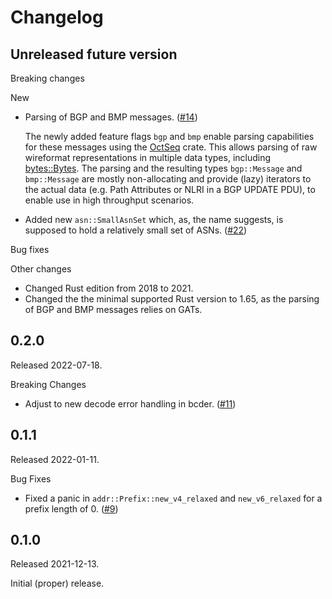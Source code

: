 # Changelog

## Unreleased future version

Breaking changes

New

* Parsing of BGP and BMP messages. ([#14])

  The newly added feature flags `bgp` and `bmp` enable parsing capabilities
  for these messages using the [OctSeq](https://github.com/NLnetLabs/octseq)
  crate. This allows parsing of raw wireformat representations in multiple
  data types, including
  [bytes::Bytes](https://docs.rs/bytes/latest/bytes/struct.Bytes.html). The
  parsing and the resulting types `bgp::Message` and `bmp::Message` are mostly
  non-allocating and provide (lazy) iterators to the actual data (e.g. Path
  Attributes or NLRI in a BGP UPDATE PDU), to enable use in high throughput
  scenarios.

* Added new `asn::SmallAsnSet` which, as, the name suggests, is supposed
  to hold a relatively small set of ASNs. ([#22])

[#14]: https://github.com/NLnetLabs/routecore/pull/14
[#22]: https://github.com/NLnetLabs/routecore/pull/22

Bug fixes

Other changes

* Changed Rust edition from 2018 to 2021.
* Changed the the minimal supported Rust version to 1.65, as the parsing of
  BGP and BMP messages relies on GATs.


## 0.2.0

Released 2022-07-18.

Breaking Changes

* Adjust to new decode error handling in bcder. ([#11])

[#11]: https://github.com/NLnetLabs/routecore/pull/11


## 0.1.1

Released 2022-01-11.

Bug Fixes

* Fixed a panic in `addr::Prefix::new_v4_relaxed` and `new_v6_relaxed` for
  a prefix length of 0. ([#9])

[#9]: https://github.com/NLnetLabs/routecore/pull/9


## 0.1.0

Released 2021-12-13.

Initial (proper) release.


